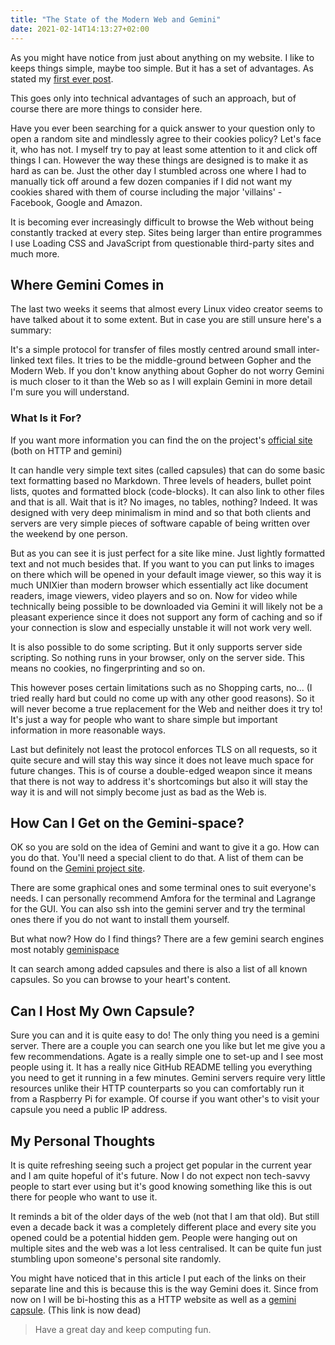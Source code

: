 ```yaml
---
title: "The State of the Modern Web and Gemini"
date: 2021-02-14T14:13:27+02:00
---
```

As you might have notice from just about anything on my website.  I like to
keeps things simple, maybe too simple. But it has a set of advantages. As
stated my [first ever post](/gemini/new-site-new-age.md).

This goes only into technical advantages of such an approach, but of course
there are more things to consider here.

Have you ever been searching for a quick answer to your question only to open
a random site and mindlessly agree to their cookies policy? Let's face it, who 
has not. I myself try to pay at least some attention to it and click off things 
I can. However the way these things are designed is to make it as hard as can
be. Just the other day I stumbled across one where I had to manually tick off
around a few dozen companies if I did not want my cookies shared with them of
course including the major 'villains' - Facebook, Google and Amazon.

It is becoming ever increasingly difficult to browse the Web without being
constantly tracked at every step. Sites being larger than entire programmes I
use Loading CSS and JavaScript from questionable third-party sites and much
more.

## Where Gemini Comes in

The last two weeks it seems that almost every Linux video creator seems to have
talked about it to some extent. But in case you are still unsure here's a
summary:

It's a simple protocol for transfer of files mostly centred around small
inter-linked text files. It tries to be the middle-ground between Gopher and 
the Modern Web. If you don't know anything about Gopher do not worry Gemini is
much closer to it than the Web so as I will explain Gemini in more detail I'm
sure you will understand.

### What Is it For?

If you want more information you can find the on the project's [official site](https://gemini.circumlunar.space/)
(both on HTTP and gemini)

It can handle very simple text sites (called capsules) that can do some basic
text formatting based no Markdown. Three levels of headers, bullet point lists,
quotes and formatted block (code-blocks). It can also link to other files and
that is all.  Wait that is it? No images, no tables, nothing? Indeed. It was
designed with very deep minimalism in mind and so that both clients and servers
are very simple pieces of software capable of being written over the weekend by
one person.

But as you can see it is just perfect for a site like mine. Just lightly
formatted text and not much besides that. If you want to you can put links to
images on there which will be opened in your default image viewer, so this way
it is much UNIXier than modern browser which essentially act like document
readers, image viewers, video players and so on. Now for video while
technically being possible to be downloaded via Gemini it will likely not be a
pleasant experience since it does not support any form of caching and so if
your connection is slow and especially unstable it will not work very well.

It is also possible to do some scripting. But it only supports server side
scripting. So nothing runs in your browser, only on the server side. This means
no cookies, no fingerprinting and so on.

This however poses certain limitations such as no Shopping carts, no...
(I tried really hard but could no come up with any other good reasons). So it 
will never become a true replacement for the Web and neither does it try to!
It's just a way for people who want to share simple but important information
in more reasonable ways.

Last but definitely not least the protocol enforces TLS on all requests, so it
quite secure and will stay this way since it does not leave much space for
future changes. This is of course a double-edged weapon since it means that
there is not way to address it's shortcomings but also it will stay the way it
is and will not simply become just as bad as the Web is.

## How Can I Get on the Gemini-space?

OK so you are sold on the idea of Gemini and want to give it a go. How can you
do that. You'll need a special client to do that. A list of them can be found
on the [Gemini project site](https://gemini.circumlunar.space/clients.html).

There are some graphical ones and some terminal ones to suit everyone's needs.
I can personally recommend Amfora for the terminal and Lagrange for the GUI.
You can also ssh into the gemini server and try the terminal ones there if you
do not want to install them yourself.

But what now? How do I find things? There are a few gemini search engines most
notably [geminispace](gemini://geminispace.info/search)

It can search among added capsules and there is also a list of all known
capsules. So you can browse to your heart's content.

## Can I Host My Own Capsule?

Sure you can and it is quite easy to do! The only thing you need is a gemini
server. There are a couple you can search one you like but let me give you a
few recommendations. Agate is a really simple one to set-up and I see most
people using it. It has a really nice GitHub README telling you everything 
you need to get it running in a few minutes. Gemini servers require very little 
resources unlike their HTTP counterparts so you can comfortably run it from a
Raspberry Pi for example. Of course if you want other's to visit your capsule 
you need a public IP address.

## My Personal Thoughts

It is quite refreshing seeing such a project get popular in the current year 
and I am quite hopeful of it's future. Now I do not expect non tech-savvy
people to start ever using but it's good knowing something like this is out
there for people who want to use it.

It reminds a bit of the older days of the web (not that I am that old).
But still even a decade back it was a completely different place and every site
you opened could be a potential hidden gem. People were hanging out on multiple
sites and the web was a lot less centralised. It can be quite fun just 
stumbling upon someone's personal site randomly.

You might have noticed that in this article I put each of the links on their
separate line and this is because this is the way Gemini does it. Since from
now on I will be bi-hosting this as a HTTP website as well as a [gemini capsule](gemini://vintrlik.org). (This link is now dead)

> Have a great day and keep computing fun.
